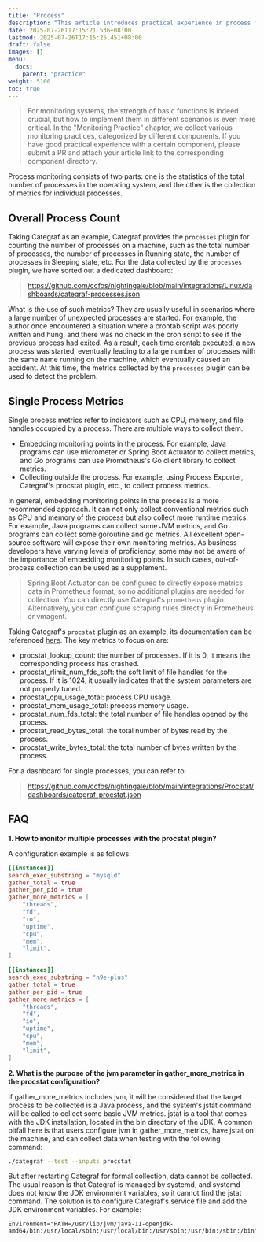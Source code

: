 ```yaml
---
title: "Process"
description: "This article introduces practical experience in process monitoring, including overall process count statistics and single process metric collection. It provides detailed explanations of Categraf's processes plugin and procstat plugin, along with links to related dashboards."
date: 2025-07-26T17:15:21.536+08:00
lastmod: 2025-07-26T17:15:25.451+08:00
draft: false
images: []
menu:
  docs:
    parent: "practice"
weight: 5100
toc: true
---
```


> For monitoring systems, the strength of basic functions is indeed crucial, but how to implement them in different scenarios is even more critical. In the "Monitoring Practice" chapter, we collect various monitoring practices, categorized by different components. If you have good practical experience with a certain component, please submit a PR and attach your article link to the corresponding component directory.

Process monitoring consists of two parts: one is the statistics of the total number of processes in the operating system, and the other is the collection of metrics for individual processes.

## Overall Process Count

Taking Categraf as an example, Categraf provides the `processes` plugin for counting the number of processes on a machine, such as the total number of processes, the number of processes in Running state, the number of processes in Sleeping state, etc. For the data collected by the `processes` plugin, we have sorted out a dedicated dashboard:

> https://github.com/ccfos/nightingale/blob/main/integrations/Linux/dashboards/categraf-processes.json

What is the use of such metrics? They are usually useful in scenarios where a large number of unexpected processes are started. For example, the author once encountered a situation where a crontab script was poorly written and hung, and there was no check in the cron script to see if the previous process had exited. As a result, each time crontab executed, a new process was started, eventually leading to a large number of processes with the same name running on the machine, which eventually caused an accident. At this time, the metrics collected by the `processes` plugin can be used to detect the problem.

## Single Process Metrics

Single process metrics refer to indicators such as CPU, memory, and file handles occupied by a process. There are multiple ways to collect them.

- Embedding monitoring points in the process. For example, Java programs can use micrometer or Spring Boot Actuator to collect metrics, and Go programs can use Prometheus's Go client library to collect metrics.
- Collecting outside the process. For example, using Process Exporter, Categraf's procstat plugin, etc., to collect process metrics.

In general, embedding monitoring points in the process is a more recommended approach. It can not only collect conventional metrics such as CPU and memory of the process but also collect more runtime metrics. For example, Java programs can collect some JVM metrics, and Go programs can collect some goroutine and gc metrics. All excellent open-source software will expose their own monitoring metrics. As business developers have varying levels of proficiency, some may not be aware of the importance of embedding monitoring points. In such cases, out-of-process collection can be used as a supplement.

> Spring Boot Actuator can be configured to directly expose metrics data in Prometheus format, so no additional plugins are needed for collection. You can directly use Categraf's `prometheus` plugin. Alternatively, you can configure scraping rules directly in Prometheus or vmagent.

Taking Categraf's `procstat` plugin as an example, its documentation can be referenced [here](https://flashcat.cloud/docs/content/flashcat-monitor/categraf/plugin/procstat/). The key metrics to focus on are:

- procstat_lookup_count: the number of processes. If it is 0, it means the corresponding process has crashed.
- procstat_rlimit_num_fds_soft: the soft limit of file handles for the process. If it is 1024, it usually indicates that the system parameters are not properly tuned.
- procstat_cpu_usage_total: process CPU usage.
- procstat_mem_usage_total: process memory usage.
- procstat_num_fds_total: the total number of file handles opened by the process.
- procstat_read_bytes_total: the total number of bytes read by the process.
- procstat_write_bytes_total: the total number of bytes written by the process.

For a dashboard for single processes, you can refer to:

> https://github.com/ccfos/nightingale/blob/main/integrations/Procstat/dashboards/categraf-procstat.json

## FAQ

**1. How to monitor multiple processes with the procstat plugin?**

A configuration example is as follows:

```toml
[[instances]]
search_exec_substring = "mysqld"
gather_total = true
gather_per_pid = true
gather_more_metrics = [
    "threads",
    "fd",
    "io",
    "uptime",
    "cpu",
    "mem",
    "limit",
]

[[instances]]
search_exec_substring = "n9e-plus"
gather_total = true
gather_per_pid = true
gather_more_metrics = [
    "threads",
    "fd",
    "io",
    "uptime",
    "cpu",
    "mem",
    "limit",
]
```

**2. What is the purpose of the jvm parameter in gather_more_metrics in the procstat configuration?**

If gather_more_metrics includes jvm, it will be considered that the target process to be collected is a Java process, and the system's jstat command will be called to collect some basic JVM metrics. jstat is a tool that comes with the JDK installation, located in the bin directory of the JDK. A common pitfall here is that users configure jvm in gather_more_metrics, have jstat on the machine, and can collect data when testing with the following command:

```bash
./categraf --test --inputs procstat
```

But after restarting Categraf for formal collection, data cannot be collected. The usual reason is that Categraf is managed by systemd, and systemd does not know the JDK environment variables, so it cannot find the jstat command. The solution is to configure Categraf's service file and add the JDK environment variables. For example:

```
Environment="PATH=/usr/lib/jvm/java-11-openjdk-amd64/bin:/usr/local/sbin:/usr/local/bin:/usr/sbin:/usr/bin:/sbin:/bin"
```